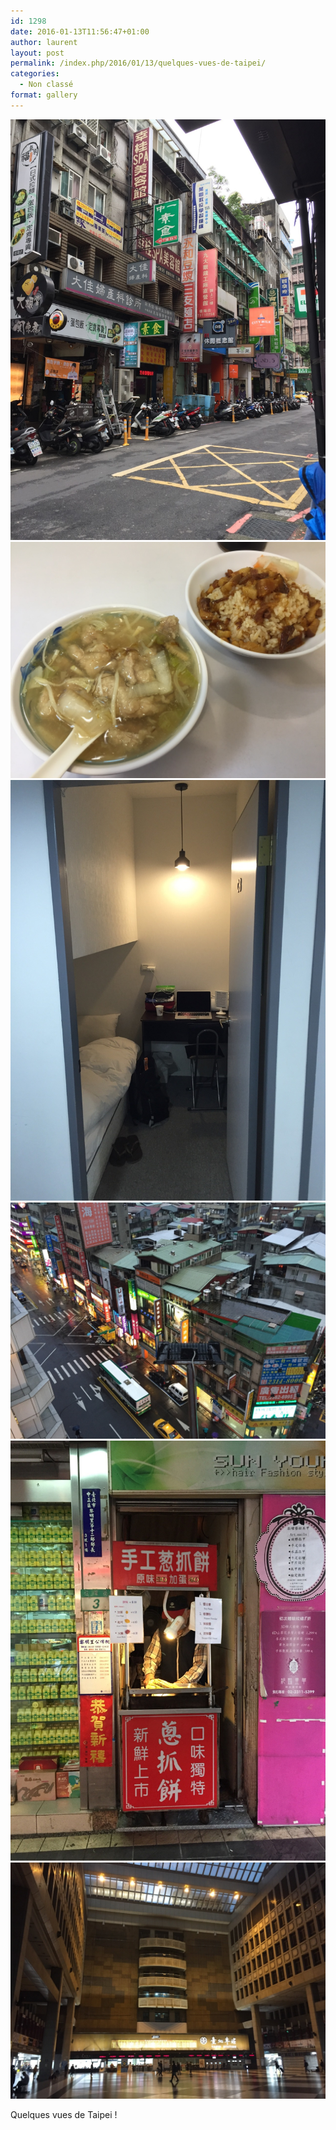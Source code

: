 ```yaml
---
id: 1298
date: 2016-01-13T11:56:47+01:00
author: laurent
layout: post
permalink: /index.php/2016/01/13/quelques-vues-de-taipei/
categories:
  - Non classé
format: gallery
---
```

<img src="/images/2016/01/tumblr_o0w3utttFe1uuvt0bo1_1280.jpg" />
<img src="/images/2016/01/tumblr_o0w3utttFe1uuvt0bo2_1280.jpg" />
<img src="/images/2016/01/tumblr_o0w3utttFe1uuvt0bo3_1280.jpg" />
<img src="/images/2016/01/tumblr_o0w3utttFe1uuvt0bo4_1280.jpg" />
<img src="/images/2016/01/tumblr_o0w3utttFe1uuvt0bo5_1280.jpg" />
<img src="/images/2016/01/tumblr_o0w3utttFe1uuvt0bo6_1280.jpg" />

Quelques vues de Taipei !